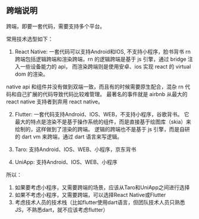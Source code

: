 ## 跨端说明
跨端，即要一套代码，需要支持多个平台。

常用技术选型如下：
1. React Native: 一套代码可以支持Android和IOS, 不支持小程序，脸书背书
rn 跨端包括逻辑跨端和渲染跨端，rn 的逻辑跨端是基于 js 引擎，通过 bridge 注入一些设备能力的 api，
而渲染跨端则是使用安卓、ios 实现 react 的 virtual dom 的渲染。  

native api 和组件并没有做到双端一致，而且有的时候需要原生配合，混杂 rn 代码和自己扩展的代码导致代码比较难管理。
最著名的事件就是 airbnb 从最大的 react native 支持者到弃用 react native。

2. Flutter: 一套代码支持Android、IOS、WEB，不支持小程序，谷歌背书。
它最大的特点是渲染不是基于操作系统的组件，而是直接基于绘图库（skia）来绘制的，这样做到了渲染的跨端。
逻辑的跨端也不是基于 js 引擎，而是自研的 dart vm 来跨端，通过 dart 语言来写逻辑。

3. Taro: 支持Android、IOS、WEB、小程序，京东背书

4. UniApp: 支持Android、IOS、WEB、小程序

所以：
1. 如果要考虑小程序，又需要跨端的场景，应该从Taro和UniApp之间进行选择
2. 如果不考虑小程序，又需要跨端，可以选择React Native或Flutter
3. 考虑技术人员的技术栈（比如flutter使用dart语言，但团队技术人员只熟悉JS，不熟悉dart，就不应该考虑flutter）